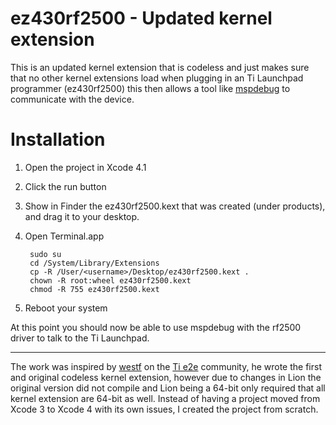 ez430rf2500 - Updated kernel extension
======================================

This is an updated kernel extension that is codeless and just makes sure that
no other kernel extensions load when plugging in an Ti Launchpad programmer
(ez430rf2500) this then allows a tool like [mspdebug][1] to communicate with
the device.


# Installation

1. Open the project in Xcode 4.1
2. Click the run button
3. Show in Finder the ez430rf2500.kext that was created (under products), and
   drag it to your desktop.
4. Open Terminal.app

        sudo su
        cd /System/Library/Extensions
        cp -R /User/<username>/Desktop/ez430rf2500.kext .
        chown -R root:wheel ez430rf2500.kext
        chmod -R 755 ez430rf2500.kext

5. Reboot your system

At this point you should now be able to use mspdebug with the rf2500 driver to
talk to the Ti Launchpad.

---

The work was inspired by [westf][2] on the [Ti e2e][3] community, he wrote the
first and original codeless kernel extension, however due to changes in Lion
the original version did not compile and Lion being a 64-bit only required that
all kernel extension are 64-bit as well. Instead of having a project moved from
Xcode 3 to Xcode 4 with its own issues, I created the project from scratch.

[1]: http://mspdebug.sourceforge.net/
[2]: http://e2e.ti.com/support/microcontrollers/msp43016-bit_ultra-low_power_mcus/f/166/p/18554/212659.aspx#212659
[3]: http://e2e.ti.com/
